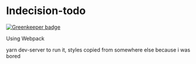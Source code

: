 # Indecision-todo

[![Greenkeeper badge](https://badges.greenkeeper.io/EvilSpark/Indecision-todo.svg)](https://greenkeeper.io/)

Using Webpack

yarn dev-server to run it, styles copied from somewhere else because i was bored 
